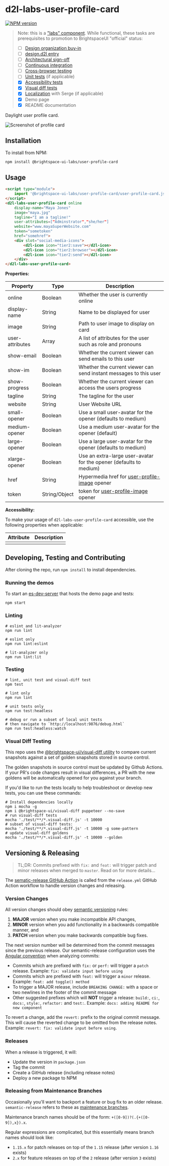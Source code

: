 # d2l-labs-user-profile-card

[![NPM version](https://img.shields.io/npm/v/@brightspace-ui-labs/user-profile-card.svg)](https://www.npmjs.org/package/@brightspace-ui-labs/user-profile-card)

> Note: this is a ["labs" component](https://github.com/BrightspaceUI/guide/wiki/Component-Tiers). While functional, these tasks are prerequisites to promotion to BrightspaceUI "official" status:
>
> - [ ] [Design organization buy-in](https://github.com/BrightspaceUI/guide/wiki/Before-you-build#working-with-design)
> - [ ] [design.d2l entry](http://design.d2l/)
> - [ ] [Architectural sign-off](https://github.com/BrightspaceUI/guide/wiki/Before-you-build#web-component-architecture)
> - [ ] [Continuous integration](https://github.com/BrightspaceUI/guide/wiki/Testing#testing-continuously-with-travis-ci)
> - [ ] [Cross-browser testing](https://github.com/BrightspaceUI/guide/wiki/Testing#cross-browser-testing-with-sauce-labs)
> - [ ] [Unit tests](https://github.com/BrightspaceUI/guide/wiki/Testing#testing-with-polymer-test) (if applicable)
> - [x] [Accessibility tests](https://github.com/BrightspaceUI/guide/wiki/Testing#automated-accessibility-testing-with-axe)
> - [x] [Visual diff tests](https://github.com/BrightspaceUI/visual-diff)
> - [x] [Localization](https://github.com/BrightspaceUI/guide/wiki/Localization) with Serge (if applicable)
> - [x] Demo page
> - [x] README documentation

Daylight user profile card.

<img src="/screenshots/screenshot.png" alt="Screenshot of profile card"/>

## Installation

To install from NPM:

```shell
npm install @brightspace-ui-labs/user-profile-card
```

## Usage

```html
<script type="module">
    import '@brightspace-ui-labs/user-profile-card/user-profile-card.js';
</script>
<d2l-labs-user-profile-card online
    display-name="Maya Jones"
    image="maya.jpg"
    tagline="I am a tagline!"
    user-attributes=["Adminstrator","she/her"]
    website="www.mayaSuperWebsite.com"
    token="sometoken"
    href="somehref">
    <div slot="social-media-icons">
        <d2l-icon icon="tier2:save"></d2l-icon>
        <d2l-icon icon="tier2:browser"></d2l-icon>
        <d2l-icon icon="tier2:send"></d2l-icon>
    </div>
</d2l-labs-user-profile-card>
```

**Properties:**

| Property | Type | Description |
|--|--|--|
|online|Boolean|Whether the user is currently online|
|display-name|String|Name to be displayed for user|
|image|String|Path to user image to display on card|
|user-attributes|Array|A list of attributes for the user such as role and pronouns|
|show-email|Boolean|Whether the current viewer can send emails to this user|
|show-im|Boolean|Whether the current viewer can send instant messages to this user|
|show-progress|Boolean|Whether the current viewer can access the users progress|
|tagline|String|The tagline for the user|
|website|String|User Website URL|
|small-opener|Boolean|Use a small user-avatar for the opener (defaults to medium)|
|medium-opener|Boolean|Use a medium user-avatar for the opener (default)|
|large-opener|Boolean|Use a large user-avatar for the opener (defaults to medium)|
|xlarge-opener|Boolean|Use an extra-large user-avatar for the opener (defaults to medium)|
|href|String|Hypermedia href for [user-profile-image](https://github.com/BrightspaceHypermediaComponents/users/blob/master/components/d2l-profile-image-base.js) opener|
|token|String/Object|token for [user-profile-image](https://github.com/BrightspaceHypermediaComponents/users/blob/master/components/d2l-profile-image-base.js) opener|

**Accessibility:**

To make your usage of `d2l-labs-user-profile-card` accessible, use the following properties when applicable:

| Attribute | Description |
|--|--|
| | |

## Developing, Testing and Contributing

After cloning the repo, run `npm install` to install dependencies.

### Running the demos

To start an [es-dev-server](https://open-wc.org/developing/es-dev-server.html) that hosts the demo page and tests:

```shell
npm start
```

### Linting

```shell
# eslint and lit-analyzer
npm run lint

# eslint only
npm run lint:eslint

# lit-analyzer only
npm run lint:lit
```

### Testing

```shell
# lint, unit test and visual-diff test
npm test

# lint only
npm run lint

# unit tests only
npm run test:headless

# debug or run a subset of local unit tests
# then navigate to `http://localhost:9876/debug.html`
npm run test:headless:watch
```

### Visual Diff Testing

This repo uses the [@brightspace-ui/visual-diff utility](https://github.com/BrightspaceUI/visual-diff/) to compare current snapshots against a set of golden snapshots stored in source control.

The golden snapshots in source control must be updated by Github Actions.  If your PR's code changes result in visual differences, a PR with the new goldens will be automatically opened for you against your branch.

If you'd like to run the tests locally to help troubleshoot or develop new tests, you can use these commands:

```shell
# Install dependencies locally
npm i mocha -g
npm i @brightspace-ui/visual-diff puppeteer --no-save
# run visual-diff tests
mocha './test/**/*.visual-diff.js' -t 10000
# subset of visual-diff tests:
mocha './test/**/*.visual-diff.js' -t 10000 -g some-pattern
# update visual-diff goldens
mocha './test/**/*.visual-diff.js' -t 10000 --golden
```

## Versioning & Releasing

> TL;DR: Commits prefixed with `fix:` and `feat:` will trigger patch and minor releases when merged to `master`. Read on for more details...

The [sematic-release GitHub Action](https://github.com/BrightspaceUI/actions/tree/master/semantic-release) is called from the `release.yml` GitHub Action workflow to handle version changes and releasing.

### Version Changes

All version changes should obey [semantic versioning](https://semver.org/) rules:
1. **MAJOR** version when you make incompatible API changes,
2. **MINOR** version when you add functionality in a backwards compatible manner, and
3. **PATCH** version when you make backwards compatible bug fixes.

The next version number will be determined from the commit messages since the previous release. Our semantic-release configuration uses the [Angular convention](https://github.com/conventional-changelog/conventional-changelog/tree/master/packages/conventional-changelog-angular) when analyzing commits:
* Commits which are prefixed with `fix:` or `perf:` will trigger a `patch` release. Example: `fix: validate input before using`
* Commits which are prefixed with `feat:` will trigger a `minor` release. Example: `feat: add toggle() method`
* To trigger a MAJOR release, include `BREAKING CHANGE:` with a space or two newlines in the footer of the commit message
* Other suggested prefixes which will **NOT** trigger a release: `build:`, `ci:`, `docs:`, `style:`, `refactor:` and `test:`. Example: `docs: adding README for new component`

To revert a change, add the `revert:` prefix to the original commit message. This will cause the reverted change to be omitted from the release notes. Example: `revert: fix: validate input before using`.

### Releases

When a release is triggered, it will:
* Update the version in `package.json`
* Tag the commit
* Create a GitHub release (including release notes)
* Deploy a new package to NPM

### Releasing from Maintenance Branches

Occasionally you'll want to backport a feature or bug fix to an older release. `semantic-release` refers to these as [maintenance branches](https://semantic-release.gitbook.io/semantic-release/usage/workflow-configuration#maintenance-branches).

Maintenance branch names should be of the form: `+([0-9])?(.{+([0-9]),x}).x`.

Regular expressions are complicated, but this essentially means branch names should look like:
* `1.15.x` for patch releases on top of the `1.15` release (after version `1.16` exists)
* `2.x` for feature releases on top of the `2` release (after version `3` exists)
